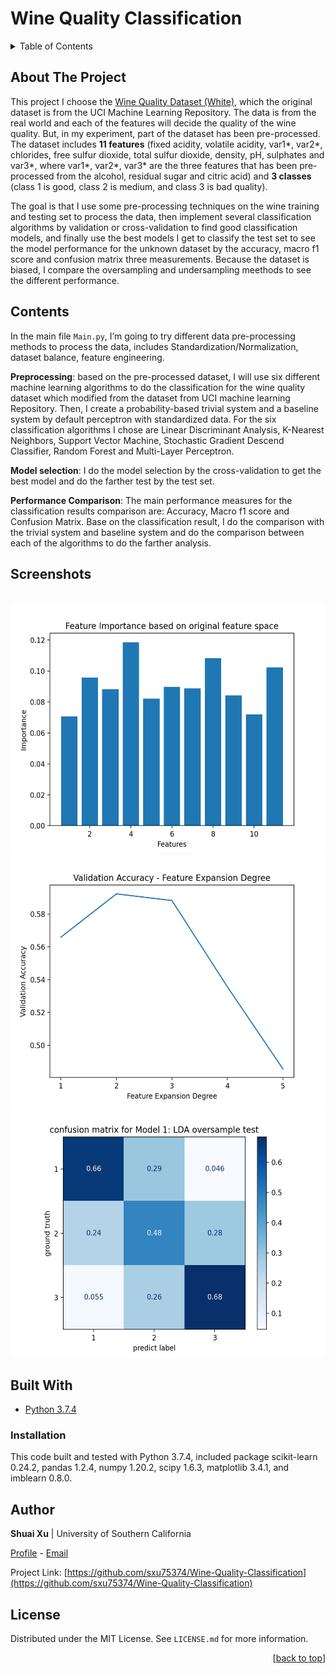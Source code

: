 <div id="top"></div>

# Wine Quality Classification


<!-- TABLE OF CONTENTS -->
<details>
  <summary>Table of Contents</summary>
  <ol>
    <li><a href="#about-the-project">About The Project</a></li>
    <li><a href="#contents">Contents</a></li>
    <li><a href="#screenshots">Screenshots</a></li>
    <li><a href="#built-with">Built With</a></li>
      <ul>
          <li><a href="#installation">Installation</a></li>
      </ul>
    <li><a href="#author">Author</a></li>
    <li><a href="#license">License</a></li>
  </ol>
</details>

## About The Project

This project I choose the [Wine Quality Dataset (White)](https://archive.ics.uci.edu/ml/datasets/Wine+Quality), which the original dataset is from the UCI Machine Learning Repository. The data is from the real world and each of the features will decide the quality of the wine quality. But, in my experiment, part of the dataset has been pre-processed. The dataset includes **11 features** (fixed acidity, volatile acidity, var1*, var2*, chlorides, free sulfur dioxide, total sulfur dioxide, density, pH, sulphates and var3*, where var1*, var2*, var3* are the three features that has been pre-processed from the alcohol, residual sugar and citric acid) and **3 classes** (class 1 is good, class 2 is medium, and class 3 is bad quality).

The goal is that I use some pre-processing techniques on the wine training and testing set to process the data, then implement several classification algorithms by validation or cross-validation to find good classification models, and finally use the best models I get to classify the test set to see the model performance for the unknown dataset by the accuracy, macro f1 score and confusion matrix three measurements. Because the dataset is biased, I compare the oversampling and undersampling meethods to see the different performance.

## Contents
In the main file `Main.py`, I’m going to try different data pre-processing methods to process the data, includes Standardization/Normalization, dataset balance, feature engineering.

**Preprocessing**: based on the pre-processed dataset, I will use six different machine learning algorithms to do the classification for the wine quality dataset which modified from the dataset from UCI machine learning Repository. Then, I create a probability-based trivial system and a baseline system by default perceptron with standardized data. For the six classification algorithms I chose are Linear Discriminant Analysis, K-Nearest Neighbors, Support Vector Machine, Stochastic Gradient Descend Classifier, Random Forest and Multi-Layer Perceptron. 

**Model selection**: I do the model selection by the cross-validation to get the best model and do the farther test by the test set.

**Performance Comparison**: The main performance measures for the classification results comparison are: Accuracy, Macro f1 score and Confusion Matrix. Base on the classification result, I do the comparison with the trivial system and baseline system and do the comparison between each of the algorithms to do the farther analysis. 

## Screenshots
<br />
<div align="center">
  <img src="screenshots/screenshot1.png" alt="screenshot1" width="550" height="400">
  <img src="screenshots/screenshot2.png" alt="screenshot2" width="550" height="400">
  <img src="screenshots/screenshot3.png" alt="screenshot3" width="530" height="400">
</div>


## Built With
- [Python 3.7.4](https://www.python.org/downloads/release/python-374/)


### Installation
This code built and tested with Python 3.7.4, included package scikit-learn 0.24.2, pandas 1.2.4, numpy 1.20.2, scipy 1.6.3, matplotlib 3.4.1, and imblearn 0.8.0.

<!--## further improvement-->

## Author

**Shuai Xu** | University of Southern California

[Profile](https://github.com/sxu75374) - <a href="mailto:imshuaixu@gmail.com?subject=Nice to meet you!&body=Hi Shuai!">Email</a>

Project Link: [https://github.com/sxu75374/Wine-Quality-Classification](https://github.com/sxu75374/Wine-Quality-Classification)

<!-- LICENSE -->
## License

Distributed under the MIT License. See `LICENSE.md` for more information.

<p align="right">[<a href="#top">back to top</a>]</p>
